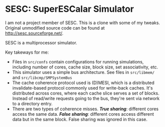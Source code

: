 # SESC: SuperESCalar Simulator
I am not a project member of SESC. This is a clone with some of my tweaks. Original unmodified source code can be found at http://sesc.sourceforge.net/.


SESC is a multiprocessor simulator.

Key takeways for me:
* Files in `src/confs` contain configurations for running simulations, including number of cores, cache size, block size, set associativity, etc.
* This simulator uses a simple bus architecture. See files in `src/libmem/` and `src/libcmp/SMPSystemBus`
* The cache coherence protocol used is (D)MESI, which is a distributed invalidate-based protocol commonly used for write-back caches. It's distributed across cores, where each cache slice serves a set of blocks. Instead of read/write requests going to the bus, they're sent via network to a directory entry.
* There are two types of coherence misses. ***True sharing***: different cores access the same data. ***False sharing***: different cores access different data but in the same block. False sharing was ignored in this case.
